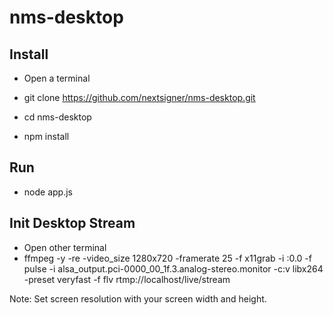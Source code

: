 # nms-desktop
## Install

* Open a terminal

* git clone https://github.com/nextsigner/nms-desktop.git

* cd nms-desktop

* npm install

## Run

* node app.js

## Init Desktop Stream

* Open other terminal
* ffmpeg -y -re -video_size 1280x720 -framerate 25 -f x11grab -i :0.0 -f pulse -i alsa_output.pci-0000_00_1f.3.analog-stereo.monitor -c:v libx264 -preset veryfast -f flv rtmp://localhost/live/stream

Note: Set screen resolution with your screen width and height.

